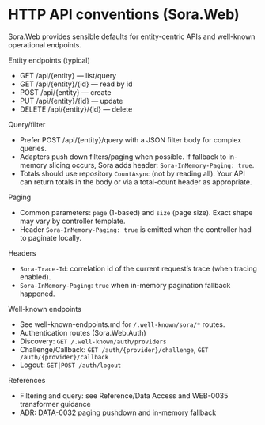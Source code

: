 # HTTP API conventions (Sora.Web)

Sora.Web provides sensible defaults for entity-centric APIs and well-known operational endpoints.

Entity endpoints (typical)
- GET /api/{entity} — list/query
- GET /api/{entity}/{id} — read by id
- POST /api/{entity} — create
- PUT /api/{entity}/{id} — update
- DELETE /api/{entity}/{id} — delete

Query/filter
- Prefer POST /api/{entity}/query with a JSON filter body for complex queries.
- Adapters push down filters/paging when possible. If fallback to in-memory slicing occurs, Sora adds header: `Sora-InMemory-Paging: true`.
- Totals should use repository `CountAsync` (not by reading all). Your API can return totals in the body or via a total-count header as appropriate.

Paging
- Common parameters: `page` (1-based) and `size` (page size). Exact shape may vary by controller template.
- Header `Sora-InMemory-Paging: true` is emitted when the controller had to paginate locally.

Headers
- `Sora-Trace-Id`: correlation id of the current request’s trace (when tracing enabled).
- `Sora-InMemory-Paging`: `true` when in-memory pagination fallback happened.

Well-known endpoints
- See well-known-endpoints.md for `/.well-known/sora/*` routes.
- Authentication routes (Sora.Web.Auth)
- Discovery: `GET /.well-known/auth/providers`
- Challenge/Callback: `GET /auth/{provider}/challenge`, `GET /auth/{provider}/callback`
- Logout: `GET|POST /auth/logout`

References
- Filtering and query: see Reference/Data Access and WEB-0035 transformer guidance
- ADR: DATA-0032 paging pushdown and in-memory fallback
